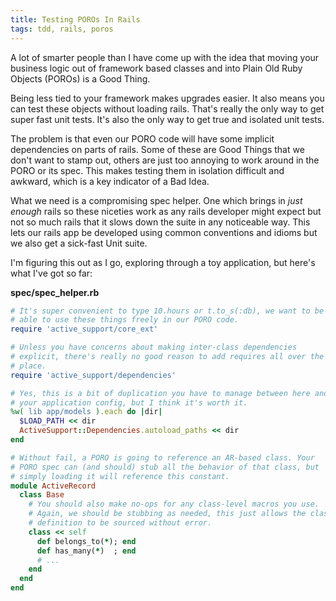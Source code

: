 ```yaml
---
title: Testing POROs In Rails
tags: tdd, rails, poros
---
```


A lot of smarter people than I have come up with the idea that moving 
your business logic out of framework based classes and into Plain Old 
Ruby Objects (POROs) is a Good Thing.

Being less tied to your framework makes upgrades easier. It also means 
you can test these objects without loading rails. That's really the only 
way to get super fast unit tests. It's also the only way to get true 
and isolated unit tests.

The problem is that even our PORO code will have some implicit 
dependencies on parts of rails. Some of these are Good Things that we 
don't want to stamp out, others are just too annoying to work around in 
the PORO or its spec. This makes testing them in isolation difficult and 
awkward, which is a key indicator of a Bad Idea.

What we need is a compromising spec helper. One which brings in *just 
enough* rails so these niceties work as any rails developer might expect 
but not so much rails that it slows down the suite in any noticeable 
way. This lets our rails app be developed using common conventions and 
idioms but we also get a sick-fast Unit suite.

I'm figuring this out as I go, exploring through a toy application, but 
here's what I've got so far:

**spec/spec_helper.rb**

```ruby 
# It's super convenient to type 10.hours or t.to_s(:db), we want to be 
# able to use these things freely in our PORO code.
require 'active_support/core_ext'

# Unless you have concerns about making inter-class dependencies 
# explicit, there's really no good reason to add requires all over the 
# place.
require 'active_support/dependencies'

# Yes, this is a bit of duplication you have to manage between here and 
# your application config, but I think it's worth it.
%w( lib app/models ).each do |dir|
  $LOAD_PATH << dir
  ActiveSupport::Dependencies.autoload_paths << dir
end

# Without fail, a PORO is going to reference an AR-based class. Your 
# PORO spec can (and should) stub all the behavior of that class, but 
# simply loading it will reference this constant.
module ActiveRecord
  class Base
    # You should also make no-ops for any class-level macros you use. 
    # Again, we should be stubbing as needed, this just allows the class 
    # definition to be sourced without error.
    class << self
      def belongs_to(*); end
      def has_many(*)  ; end
      # ...
    end
  end
end
```
